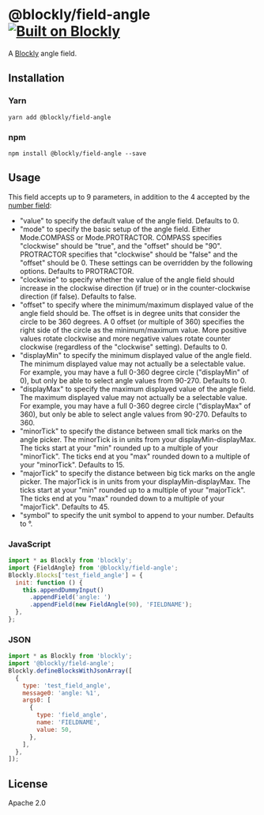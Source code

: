 # @blockly/field-angle [![Built on Blockly](https://tinyurl.com/built-on-blockly)](https://github.com/google/blockly)

A [Blockly](https://www.npmjs.com/package/blockly) angle field.

## Installation

### Yarn

```
yarn add @blockly/field-angle
```

### npm

```
npm install @blockly/field-angle --save
```

## Usage

This field accepts up to 9 parameters, in addition to the 4 accepted by the
[number field][number-field]:

- "value" to specify the default value of the angle field. Defaults to 0.
- "mode" to specify the basic setup of the angle field. Either Mode.COMPASS
  or Mode.PROTRACTOR. COMPASS specifies "clockwise" should be "true", and the
  "offset" should be "90". PROTRACTOR specifies that "clockwise" should be
  "false" and the "offset" should be 0. These settings can be overridden by
  the following options. Defaults to PROTRACTOR.
- "clockwise" to specify whether the value of the angle field should increase
  in the clockwise direction (if true) or in the counter-clockwise direction
  (if false). Defaults to false.
- "offset" to specify where the minimum/maximum displayed value of the angle
  field should be. The offset is in degree units that consider the circle to
  be 360 degrees. A 0 offset (or multiple of 360) specifies the right side of
  the circle as the minimum/maximum value. More positive values rotate
  clockwise and more negative values rotate counter clockwise (regardless of
  the "clockwise" setting). Defaults to 0.
- "displayMin" to specify the minimum displayed value of the angle field. The
  minimum displayed value may not actually be a selectable value. For example,
  you may have a full 0-360 degree circle ("displayMin" of 0), but only be
  able to select angle values from 90-270. Defaults to 0.
- "displayMax" to specify the maximum displayed value of the angle field. The
  maximum displayed value may not actually be a selectable value. For example,
  you may have a full 0-360 degree circle ("displayMax" of 360), but only be
  able to select angle values from 90-270. Defaults to 360.
- "minorTick" to specify the distance between small tick marks on the angle
  picker. The minorTick is in units from your displayMin-displayMax. The ticks
  start at your "min" rounded up to a multiple of your "minorTick". The
  ticks end at you "max" rounded down to a multiple of your "minorTick".
  Defaults to 15.
- "majorTick" to specify the distance between big tick marks on the angle
  picker. The majorTick is in units from your displayMin-displayMax. The ticks
  start at your "min" rounded up to a multiple of your "majorTick". The
  ticks end at you "max" rounded down to a multiple of your "majorTick".
  Defaults to 45.
- "symbol" to specify the unit symbol to append to your number. Defaults to °.

### JavaScript

```js
import * as Blockly from 'blockly';
import {FieldAngle} from '@blockly/field-angle';
Blockly.Blocks['test_field_angle'] = {
  init: function () {
    this.appendDummyInput()
      .appendField('angle: ')
      .appendField(new FieldAngle(90), 'FIELDNAME');
  },
};
```

### JSON

```js
import * as Blockly from 'blockly';
import '@blockly/field-angle';
Blockly.defineBlocksWithJsonArray([
  {
    type: 'test_field_angle',
    message0: 'angle: %1',
    args0: [
      {
        type: 'field_angle',
        name: 'FIELDNAME',
        value: 50,
      },
    ],
  },
]);
```

## License

Apache 2.0

[number-field]: https://developers.google.com/blockly/guides/create-custom-blocks/fields/built-in-fields/number#creation
